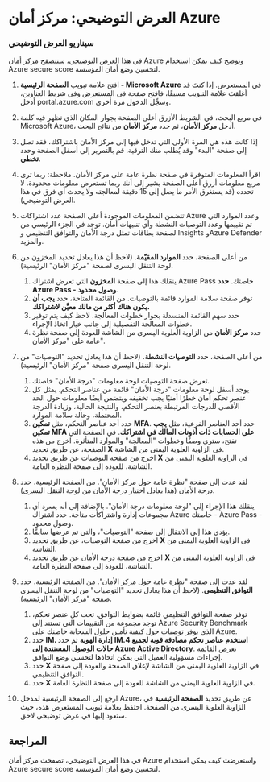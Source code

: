 ﻿---
Demo:
    title: 'مركز أمان Azure'
    module: 'الوحدة 3، الدرس 2: وصف قدرات حلول الأمان في Microsoft: وصف قدرات إدارة الأمان في Azure'
---

# العرض التوضيحي: مركز أمان Azure

### سيناريو العرض التوضيحي

في هذا العرض التوضيحي، ستتصفح مركز أمان Azure وتوضح كيف يمكن استخدام Azure secure score لتحسين وضع أمان المؤسسة.

1. افتح علامة تبويب **الصفحة الرئيسية - Microsoft Azure** في المستعرض.  إذا كنتَ قد أغلقتَ علامة التبويب مسبقًا، فافتح صفحة في المستعرض وفي شريط العناوين، أدخل portal.azure.com وسجِّل الدخول مرة أخرى.

1. في مربع البحث، في الشريط الأزرق أعلى الصفحة بجوار المكان الذي تظهر فيه كلمة Microsoft Azure، أدخل **مركز الأمان**، ثم حدد **مركز الأمان** من نتائج البحث.

1. إذا كانت هذه هي المرة الأولى التي تدخل فيها إلى مركز الأمان باشتراكك، فقد تصل إلى صفحة "البدء" وقد يُطلب منك الترقية.  قم بالتمرير إلى أسفل الصفحة وحدد **تخطي**.

1. اقرأ المعلومات المتوفرة في صفحة نظرة عامة على مركز الأمان.  ملاحظة: ربما ترى مربع معلومات أزرق أعلى الصفحة يشير إلى أنك ربما تستعرض معلومات محدودة.  لا تحدده (قد يستغرق الأمر ما يصل إلى 15 دقيقة لمعالجته ولا يحدث أي فرق في هذا العرض التوضيحي).

1. تتضمن المعلومات الموجودة أعلى الصفحة عدد اشتراكات Azure وعدد الموارد التي تم تقييمها وعدد التوصيات النشطة وأي تنبيهات أمان.  توجد في الجزء الرئيسي من الصفحة بطاقات تمثل درجة الأمان والتوافق التنظيمي وInsights وAzure Defender والمزيد.  

1. من أعلى الصفحة، حدد **الموارد المقيّمة**.  (لاحظ أن هذا يعادل تحديد المخزون من لوحة التنقل اليسرى لصفحة "مركز الأمان" الرئيسية).
    1. ينقلك هذا إلى صفحة **المخزون** التي تعرض اشتراك Azure Pass خاصتك.  **حدد Azure Pass - وصول محدود**.
    1. توفر صفحة سلامة الموارد قائمة بالتوصيات.  من القائمة المتاحة، حدد **يجب أن يكون هناك أكثر من مالك معيَّن لاشتراكك.**
    1. حدد سهم القائمة المنسدلة بجوار خطوات المعالجة. لاحظ كيف يتم توفير خطوات المعالجة التفصيلية إلى جانب خيار اتخاذ الإجراء.  
    1. حدد **مركز الأمان** من الزاوية العلوية اليسرى من الشاشة للعودة إلى صفحة نظرة عامة على "مركز الأمان".

1. من أعلى الصفحة، حدد **التوصيات النشطة**.  (لاحظ أن هذا يعادل تحديد "التوصيات" من لوحة التنقل اليسرى صفحة "مركز الأمان" الرئيسية).
    1. تعرض صفحة التوصيات لوحة معلومات "درجة الأمان" خاصتك. 
    1. يوجد أسفل لوحة معلومات "درجة الأمان" قائمة من عناصر التحكم. يمثل كل عنصر تحكم أمان خطرًا أمنيًا يجب تخفيفه ويتضمن أيضًا معلومات حول الحد الأقصى للدرجات المرتبطة بعنصر التحكم، والنتيجة الحالية، وزيادة الدرجة المحتملة، وحالة سلامة الموارد.  
    1. حدد أحد عناصر التحكم، مثل **تمكين MFA**.  حدد أحد العناصر الفرعية، مثل **يجب تمكين MFA على الحسابات ذات أذونات المالك في اشتراكك**.  في الصفحة التي تفتح، سترى وصفًا وخطوات "المعالجة" والموارد المتأثرة. اخرج من هذه الصفحة، عن طريق تحديد **X** في الزاوية العلوية اليمنى من الشاشة.
    1. اخرج من صفحة التوصيات عن طريق تحديد **X** في الزاوية العلوية اليمنى من الشاشة، للعودة إلى صفحة النظرة العامة.

1. لقد عدت إلى صفحة "نظرة عامة حول مركز الأمان".  من الصفحة الرئيسية، حدد درجة الأمان (هذا يعادل اختيار درجة الأمان من لوحة التنقل اليسرى).
    1. ينقلك هذا الإجراء إلى "لوحة معلومات درجة الأمان".  بالإضافة إلى أنه يسرد أي مجموعات إدارة واشتراكات متاحة.  حدد اشتراك Azure خاصتك - Azure Pass - وصول محدود.
    1. يؤدي هذا إلى الانتقال إلى صفحة "التوصيات"، والتي تم عرضها سابقًا.
    1. اخرج من صفحة التوصيات، عن طريق تحديد **X** في الزاوية العلوية اليمنى من الشاشة.
    1. اخرج من صفحة درجة الأمان عن طريق تحديد **X** في الزاوية العلوية اليمنى من الشاشة، للعودة إلى صفحة النظرة العامة.

1. لقد عدت إلى صفحة "نظرة عامة حول مركز الأمان".  من الصفحة الرئيسية، حدد **التوافق التنظيمي**. (لاحظ أن هذا يعادل تحديد "التوصيات" من لوحة التنقل اليسرى صفحة "مركز الأمان" الرئيسية).
    1. توفر صفحة التوافق التنظيمي قائمة بضوابط التوافق.  تحت كل عنصر تحكم، توجد مجموعة من التقييمات التي تستند إلى Azure Security Benchmark الذي يوفر توصيات حول كيفية تأمين حلول السحابة خاصتك على Azure.
    1. حدد **IM. إدارة الهوية** ثم حدد **IM.4 استخدم عناصر تحكم مصادقة قوية لجميع حالات الوصول المستندة إلى Azure Active Directory**.  تعرض القائمة إجراءات مسؤولية العميل التي يمكن اتخاذها لتحسين وضع التوافق.
    1. حدد **X** في الزاوية العلوية اليمنى من الشاشة لإغلاق الصفحة والعودة إلى صفحة التوافق التنظيمي.
    1. حدد **X** في الزاوية العلوية اليمنى من الشاشة للعودة إلى صفحة النظرة العامة.

1. ارجع إلى الصفحة الرئيسية لمدخل Azure، عن طريق تحديد **الصفحة الرئيسية** في الزاوية العلوية اليسرى من الصفحة.  احتفظ بعلامة تبويب المستعرض هذه، حيث ستعود إليها في عرض توضيحي لاحق.

## المراجعة

في هذا العرض التوضيحي، تصفحت مركز أمان Azure واستعرضت كيف يمكن استخدام Azure secure score لتحسين وضع أمان المؤسسة.
